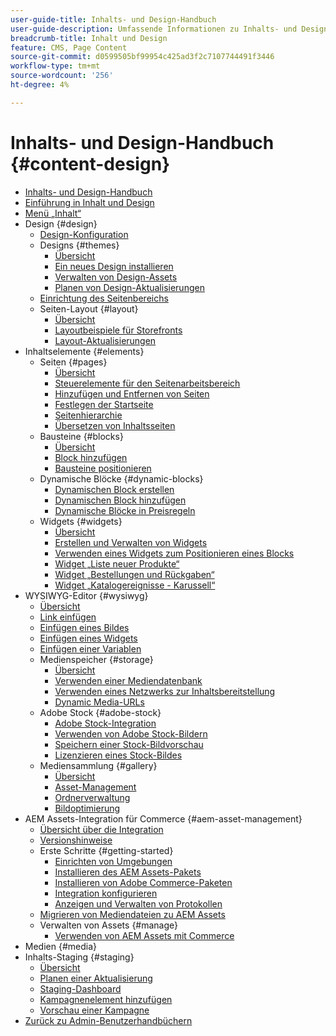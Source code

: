 ```yaml
---
user-guide-title: Inhalts- und Design-Handbuch
user-guide-description: Umfassende Informationen zu Inhalts- und Design-Funktionen für Adobe Commerce- und Magento Open Source-Administratoren und E-Commerce-Marketing-Experten.
breadcrumb-title: Inhalt und Design
feature: CMS, Page Content
source-git-commit: d0599505bf99954c425ad3f2c7107744491f3446
workflow-type: tm+mt
source-wordcount: '256'
ht-degree: 4%

---
```



# Inhalts- und Design-Handbuch {#content-design}

- [Inhalts- und Design-Handbuch](guide-overview.md)
- [Einführung in Inhalt und Design](introduction.md)
- [Menü „Inhalt“](content-menu.md)
- Design {#design}
   - [Design-Konfiguration](configuration.md)
   - Designs {#themes}
      - [Übersicht](themes.md)
      - [Ein neues Design installieren](theme-install.md)
      - [Verwalten von Design-Assets](theme-assets.md)
      - [Planen von Design-Aktualisierungen](schedule.md)
   - [Einrichtung des Seitenbereichs](page-setup.md)
   - Seiten-Layout {#layout}
      - [Übersicht](page-layout.md)
      - [Layoutbeispiele für Storefronts](page-layout-examples.md)
      - [Layout-Aktualisierungen](layout-updates.md)
- Inhaltselemente {#elements}
   - Seiten {#pages}
      - [Übersicht](pages.md)
      - [Steuerelemente für den Seitenarbeitsbereich](pages-workspace.md)
      - [Hinzufügen und Entfernen von Seiten](page-add.md)
      - [Festlegen der Startseite](page-home-new.md)
      - [Seitenhierarchie](page-hierarchy.md)
      - [Übersetzen von Inhaltsseiten](page-translate.md)
   - Bausteine {#blocks}
      - [Übersicht](blocks.md)
      - [Block hinzufügen](block-add.md)
      - [Bausteine positionieren](block-position.md)
   - Dynamische Blöcke {#dynamic-blocks}
      - [Dynamischen Block erstellen](dynamic-blocks.md)
      - [Dynamischen Block hinzufügen](dynamic-blocks-rotate.md)
      - [Dynamische Blöcke in Preisregeln](dynamic-blocks-price-rules.md)
   - Widgets {#widgets}
      - [Übersicht](widgets.md)
      - [Erstellen und Verwalten von Widgets](widget-create.md)
      - [Verwenden eines Widgets zum Positionieren eines Blocks](widget-static-block.md)
      - [Widget „Liste neuer Produkte“](widget-new-products-list.md)
      - [Widget „Bestellungen und Rückgaben“](widget-orders-returns.md)
      - [Widget „Katalogereignisse - Karussell“](widget-event-carousel.md)
- WYSIWYG-Editor {#wysiwyg}
   - [Übersicht](editor.md)
   - [Link einfügen](editor-insert-link.md)
   - [Einfügen eines Bildes](editor-insert-image.md)
   - [Einfügen eines Widgets](editor-widget.md)
   - [Einfügen einer Variablen](editor-insert-variable.md)
   - Medienspeicher {#storage}
      - [Übersicht](media-storage.md)
      - [Verwenden einer Mediendatenbank](media-storage-database.md)
      - [Verwenden eines Netzwerks zur Inhaltsbereitstellung](media-storage-content-delivery-network.md)
      - [Dynamic Media-URLs](catalog-urls-dynamic-media.md)
   - Adobe Stock {#adobe-stock}
      - [Adobe Stock-Integration](adobe-stock.md)
      - [Verwenden von Adobe Stock-Bildern](adobe-stock-manage.md)
      - [Speichern einer Stock-Bildvorschau](adobe-stock-save-preview.md)
      - [Lizenzieren eines Stock-Bildes](adobe-stock-license-image.md)
   - Mediensammlung {#gallery}
      - [Übersicht](media-gallery.md)
      - [Asset-Management](media-gallery-asset-management.md)
      - [Ordnerverwaltung](media-gallery-folder-management.md)
      - [Bildoptimierung](media-gallery-image-optimization.md)
- AEM Assets-Integration für Commerce {#aem-asset-management}
   - [Übersicht über die Integration](aem-assets-integration.md)
   - [Versionshinweise](aem-assets-release-notes.md)
   - Erste Schritte {#getting-started}
      - [Einrichten von Umgebungen](aem-assets-getting-started.md)
      - [Installieren des AEM Assets-Pakets](aem-assets-configure-aem.md)
      - [Installieren von Adobe Commerce-Paketen](aem-assets-configure-commerce.md)
      - [Integration konfigurieren](aem-assets-setup-synchronization.md)
      - [Anzeigen und Verwalten von Protokollen](aem-assets-log-files.md)
   - [Migrieren von Mediendateien zu AEM Assets](aem-assets-migrate-data.md)
   - Verwalten von Assets {#manage}
      - [Verwenden von AEM Assets mit Commerce](aem-assets-manage.md)
- Medien {#media}
- Inhalts-Staging {#staging}
   - [Übersicht](content-staging.md)
   - [Planen einer Aktualisierung](content-staging-scheduled-update.md)
   - [Staging-Dashboard](content-staging-dashboard.md)
   - [Kampagnenelement hinzufügen](content-staging-add-item.md)
   - [Vorschau einer Kampagne](content-staging-preview.md)
- [Zurück zu Admin-Benutzerhandbüchern](https://experienceleague.adobe.com/de/docs/commerce-admin/user-guides/home)
